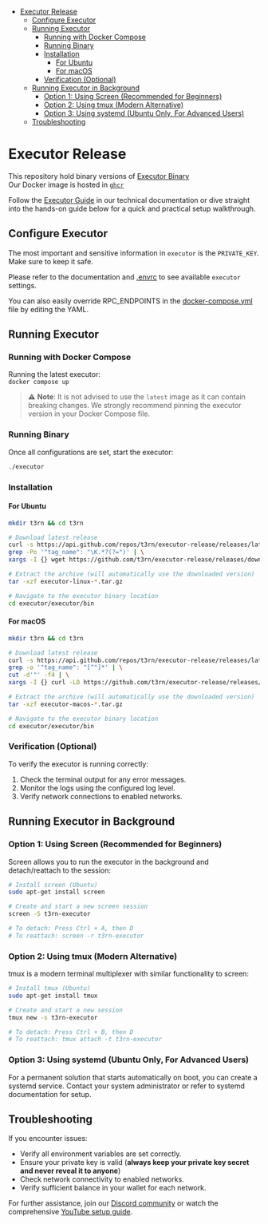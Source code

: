 - [Executor Release](#executor-release)
  - [Configure Executor](#configure-executor)
  - [Running Executor](#running-executor)
    - [Running with Docker Compose](#running-with-docker-compose)
    - [Running Binary](#running-binary)
    - [Installation](#installation)
      - [For Ubuntu](#for-ubuntu)
      - [For macOS](#for-macos)
    - [Verification (Optional)](#verification-optional)
  - [Running Executor in Background](#running-executor-in-background)
    - [Option 1: Using Screen (Recommended for Beginners)](#option-1-using-screen-recommended-for-beginners)
    - [Option 2: Using tmux (Modern Alternative)](#option-2-using-tmux-modern-alternative)
    - [Option 3: Using systemd (Ubuntu Only, For Advanced Users)](#option-3-using-systemd-ubuntu-only-for-advanced-users)
  - [Troubleshooting](#troubleshooting)


# Executor Release

This repository hold binary versions of [Executor Binary](https://github.com/t3rn/executor-release/releases/)  
Our Docker image is hosted in [`ghcr`](https://github.com/t3rn/t3rn/pkgs/container/executor)

Follow the [Executor Guide](https://docs.t3rn.io/executor/executor-overview) in our technical documentation or dive straight into the hands-on guide below for a quick and practical setup walkthrough.

## Configure Executor

The most important and sensitive information in `executor` is the `PRIVATE_KEY`. Make sure to keep it safe.

Please refer to the documentation and [.envrc](./.envrc) to see available `executor` settings.

You can also easily override RPC_ENDPOINTS in the [docker-compose.yml](./docker-compose.yml) file by editing the YAML.

## Running Executor

### Running with Docker Compose

Running the latest executor:  
`docker compose up`

> ⚠️ **Note**: It is not advised to use the `latest` image as it can contain breaking changes. We strongly recommend pinning the executor version in your Docker Compose file.

### Running Binary

Once all configurations are set, start the executor:

```bash
./executor
```

### Installation

#### For Ubuntu
```bash
mkdir t3rn && cd t3rn

# Download latest release
curl -s https://api.github.com/repos/t3rn/executor-release/releases/latest | \
grep -Po '"tag_name": "\K.*?(?=")' | \
xargs -I {} wget https://github.com/t3rn/executor-release/releases/download/{}/executor-linux-{}.tar.gz

# Extract the archive (will automatically use the downloaded version)
tar -xzf executor-linux-*.tar.gz

# Navigate to the executor binary location
cd executor/executor/bin
```

#### For macOS
```bash
mkdir t3rn && cd t3rn

# Download latest release
curl -s https://api.github.com/repos/t3rn/executor-release/releases/latest | \
grep -o '"tag_name": "[^"]*' | \
cut -d'"' -f4 | \
xargs -I {} curl -LO https://github.com/t3rn/executor-release/releases/download/{}/executor-macos-{}.tar.gz

# Extract the archive (will automatically use the downloaded version)
tar -xzf executor-macos-*.tar.gz

# Navigate to the executor binary location
cd executor/executor/bin
```

### Verification (Optional)

To verify the executor is running correctly:
1. Check the terminal output for any error messages.
1. Monitor the logs using the configured log level.
1. Verify network connections to enabled networks.

## Running Executor in Background

### Option 1: Using Screen (Recommended for Beginners)
Screen allows you to run the executor in the background and detach/reattach to the session:

```bash
# Install screen (Ubuntu)
sudo apt-get install screen

# Create and start a new screen session
screen -S t3rn-executor

# To detach: Press Ctrl + A, then D
# To reattach: screen -r t3rn-executor
```

### Option 2: Using tmux (Modern Alternative)
tmux is a modern terminal multiplexer with similar functionality to screen:

```bash
# Install tmux (Ubuntu)
sudo apt-get install tmux

# Create and start a new session
tmux new -s t3rn-executor

# To detach: Press Ctrl + B, then D
# To reattach: tmux attach -t t3rn-executor
```

### Option 3: Using systemd (Ubuntu Only, For Advanced Users)
For a permanent solution that starts automatically on boot, you can create a systemd service. Contact your system administrator or refer to systemd documentation for setup.


## Troubleshooting

If you encounter issues:  
- Verify all environment variables are set correctly.  
- Ensure your private key is valid (**always keep your private key secret and never reveal it to anyone**)  
- Check network connectivity to enabled networks.  
- Verify sufficient balance in your wallet for each network.  

For further assistance, join our [Discord community](https://discord.com/invite/S5kHFQTtp6) or watch the comprehensive [YouTube setup guide](https://youtu.be/KYFWwV6ZkLY).  

